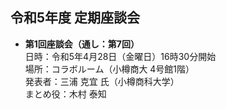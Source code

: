 ## 令和5年度 定期座談会

- **第1回座談会（通し：第7回）**  
	日時：令和5年4月28日（金曜日）16時30分開始  
	場所：コラボルーム（小樽商大 4号館1階）  
	発表者：三浦 克宜 氏（小樽商科大学）  
	まとめ役：木村 泰知

